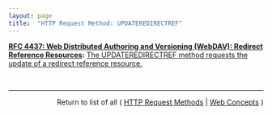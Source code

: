 ```yaml
---
layout: page
title:  "HTTP Request Method: UPDATEREDIRECTREF"
---
```


**[RFC 4437: Web Distributed Authoring and Versioning (WebDAV): Redirect Reference Resources](/specs/IETF/RFC/4437 "This specification defines an extension to Web Distributed Authoring and Versioning (WebDAV) to allow clients to author HTTP redirect reference resources whose default response is an HTTP/1.1 3xx (Redirection) status code. A redirect reference makes it possible to access the target resourced indirectly through any URI mapped to the redirect reference resource. This specification does not address remapping of trees of resources or regular expression based redirections. There are no integrity guarantees associated with redirect reference resources. Other mechanisms can also be used to achieve the same functionality as this specification. This specification allows operators to experiment with this mechanism and develop experience on what is the best approach to the problem."):** [The UPDATEREDIRECTREF method requests the update of a redirect reference resource.](http://tools.ietf.org/html/rfc4437#section-7 "Read documentation for HTTP Request Method &#34;UPDATEREDIRECTREF&#34;")

<br/>
<hr/>

<p style="text-align: right">Return to list of all ( <a href="../http-methods">HTTP Request Methods</a> | <a href="../">Web Concepts</a> )</p>